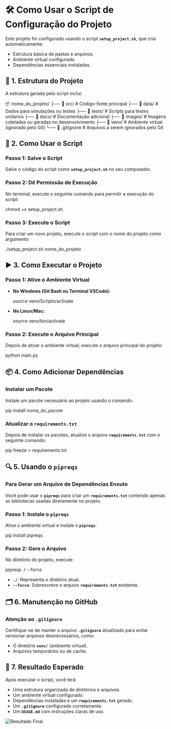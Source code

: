 # 🛠️ Como Usar o Script de Configuração do Projeto

Este projeto foi configurado usando o script **`setup_project.sh`**, que cria automaticamente:

- Estrutura básica de pastas e arquivos.
- Ambiente virtual configurado.
- Dependências essenciais instaladas.

## 📂 1. Estrutura do Projeto

A estrutura gerada pelo script inclui:

📦 nome_do_projeto/
├── 📂 src/           # Código-fonte principal
├── 📂 data/          # Dados para simulações ou testes
├── 📂 tests/         # Scripts para testes unitários
├── 📂 docs/          # Documentação adicional
├── 📂 images/        # Imagens coletadas ou geradas no desenvolvimento
├── 📂 venv/          # Ambiente virtual (ignorado pelo Git)
└── 📄 .gitignore     # Arquivos a serem ignorados pelo Git

## 🔧 2. Como Usar o Script

### Passo 1: Salve o Script

Salve o código do script como **`setup_project.sh`** no seu computador.

### Passo 2: Dê Permissão de Execução

No terminal, execute o seguinte comando para permitir a execução do script:

chmod +x setup_project.sh

### Passo 3: Execute o Script

Para criar um novo projeto, execute o script com o nome do projeto como argumento:

./setup_project.sh nome_do_projeto

## ▶️ 3. Como Executar o Projeto

### Passo 1: Ative o Ambiente Virtual

- **No Windows (Git Bash ou Terminal VSCode):**

  source venv/Scripts/activate

- **No Linux/Mac:**

  source venv/bin/activate

### Passo 2: Execute o Arquivo Principal

Depois de ativar o ambiente virtual, execute o arquivo principal do projeto:

python main.py

## 📦 4. Como Adicionar Dependências

### Instalar um Pacote

Instale um pacote necessário ao projeto usando o comando:

pip install nome_do_pacote

### Atualizar o **`requirements.txt`**

Depois de instalar os pacotes, atualize o arquivo **`requirements.txt`** com o seguinte comando:

pip freeze > requirements.txt

## 🔍 5. Usando o `pipreqs`

### Para Gerar um Arquivo de Dependências Enxuto

Você pode usar o **`pipreqs`** para criar um **`requirements.txt`** contendo apenas as bibliotecas usadas diretamente no projeto.

### Passo 1: Instale o `pipreqs`

Ative o ambiente virtual e instale o **`pipreqs`**:

pip install pipreqs

### Passo 2: Gere o Arquivo

No diretório do projeto, execute:

pipreqs ./ --force

- **`./`**: Representa o diretório atual.
- **`--force`**: Sobrescreve o arquivo **`requirements.txt`** existente.

## 🗂️ 6. Manutenção no GitHub

### Atenção ao **`.gitignore`**

Certifique-se de manter o arquivo **`.gitignore`** atualizado para evitar versionar arquivos desnecessários, como:

- O diretório **`venv/`** (ambiente virtual).
- Arquivos temporários ou de cache.

## 🎯 7. Resultado Esperado

Após executar o script, você terá:

- Uma estrutura organizada de diretórios e arquivos.
- Um ambiente virtual configurado.
- Dependências instaladas e um **`requirements.txt`** gerado.
- Um **`.gitignore`** configurado corretamente.
- Um **`USAGE.md`** com instruções claras de uso.

![Resultado Final](https://via.placeholder.com/800x400?text=Resultado+Final)
